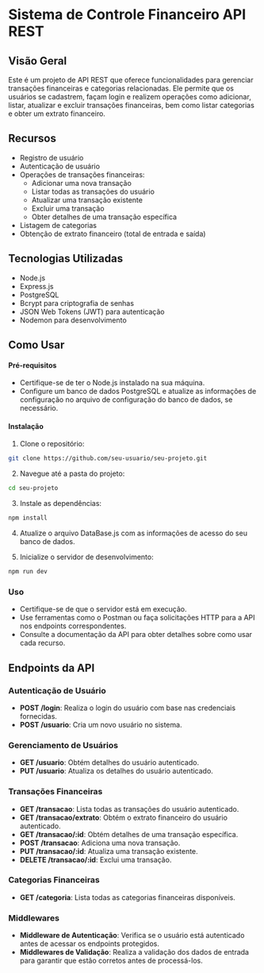 # Sistema de Controle Financeiro API REST


## Visão Geral

Este é um projeto de API REST que oferece funcionalidades para gerenciar transações financeiras e categorias relacionadas. Ele permite que os usuários se cadastrem, façam login e realizem operações como adicionar, listar, atualizar e excluir transações financeiras, bem como listar categorias e obter um extrato financeiro.

## Recursos 
- Registro de usuário
- Autenticação de usuário
- Operações de transações financeiras:
   - Adicionar uma nova transação
   - Listar todas as transações do usuário
   - Atualizar uma transação existente
   - Excluir uma transação
   - Obter detalhes de uma transação específica
- Listagem de categorias
- Obtenção de extrato financeiro (total de entrada e saída)

##  Tecnologias Utilizadas
- Node.js
- Express.js
- PostgreSQL
- Bcrypt para criptografia de senhas
- JSON Web Tokens (JWT) para autenticação
- Nodemon para desenvolvimento

## Como Usar
#### Pré-requisitos
- Certifique-se de ter o Node.js instalado na sua máquina.
- Configure um banco de dados PostgreSQL e atualize as informações de configuração no arquivo de configuração do banco de dados, se necessário.
#### Instalação
1. Clone o repositório:
```bash
git clone https://github.com/seu-usuario/seu-projeto.git
```

2. Navegue até a pasta do projeto:
```bash
cd seu-projeto

```
3. Instale as dependências:
```bash
npm install
```

4. Atualize o arquivo DataBase.js com as informações de acesso do seu banco de dados.

5. Inicialize o servidor de desenvolvimento:
```bash
npm run dev
```

### Uso
- Certifique-se de que o servidor está em execução.
- Use ferramentas como o Postman ou faça solicitações HTTP para a API nos endpoints correspondentes.
- Consulte a documentação da API para obter detalhes sobre como usar cada recurso.

## Endpoints da API

### Autenticação de Usuário

- **POST /login**: Realiza o login do usuário com base nas credenciais fornecidas.
- **POST /usuario**: Cria um novo usuário no sistema.

### Gerenciamento de Usuários

- **GET /usuario**: Obtém detalhes do usuário autenticado.
- **PUT /usuario**: Atualiza os detalhes do usuário autenticado.

### Transações Financeiras

- **GET /transacao**: Lista todas as transações do usuário autenticado.
- **GET /transacao/extrato**: Obtém o extrato financeiro do usuário autenticado.
- **GET /transacao/:id**: Obtém detalhes de uma transação específica.
- **POST /transacao**: Adiciona uma nova transação.
- **PUT /transacao/:id**: Atualiza uma transação existente.
- **DELETE /transacao/:id**: Exclui uma transação.

### Categorias Financeiras

- **GET /categoria**: Lista todas as categorias financeiras disponíveis.

### Middlewares

- **Middleware de Autenticação**: Verifica se o usuário está autenticado antes de acessar os endpoints protegidos.
- **Middlewares de Validação**: Realiza a validação dos dados de entrada para garantir que estão corretos antes de processá-los.
